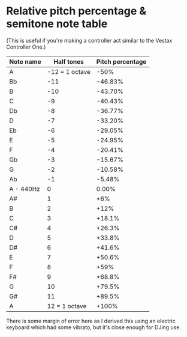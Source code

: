 # Relative pitch percentage & semitone note table

(This is useful if you're making a controller act similar to the Vestax
Controller One.)

| Note name | Half tones      | Pitch percentage |
| --------- | --------------- | ---------------- |
| A         | \-12 = 1 octave | \-50%            |
| Bb        | \-11            | \-46.83%         |
| B         | \-10            | \-43.70%         |
| C         | \-9             | \-40.43%         |
| Db        | \-8             | \-36.77%         |
| D         | \-7             | \-33.20%         |
| Eb        | \-6             | \-29.05%         |
| E         | \-5             | \-24.95%         |
| F         | \-4             | \-20.41%         |
| Gb        | \-3             | \-15.67%         |
| G         | \-2             | \-10.58%         |
| Ab        | \-1             | \-5.48%          |
| A - 440Hz | 0               | 0.00%            |
| A\#       | 1               | \+6%             |
| B         | 2               | \+12%            |
| C         | 3               | \+18.1%          |
| C\#       | 4               | \+26.3%          |
| D         | 5               | \+33.8%          |
| D\#       | 6               | \+41.6%          |
| E         | 7               | \+50.6%          |
| F         | 8               | \+59%            |
| F\#       | 9               | \+68.8%          |
| G         | 10              | \+79.5%          |
| G\#       | 11              | \+89.5%          |
| A         | 12 = 1 octave   | \+100%           |

There is some margin of error here as I derived this using an electric
keyboard which had some vibrato, but it's close enough for DJing use.
